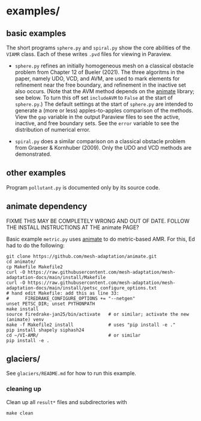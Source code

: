 # examples/

## basic examples

The short programs `sphere.py` and `spiral.py` show the core abilities of the `VIAMR` class.  Each of these writes `.pvd` files for viewing in Paraview.

  * `sphere.py` refines an initially homogeneous mesh on a classical obstacle problem from Chapter 12 of Bueler (2021).  The three algoritms in the paper, namely UDO, VCD, and AVM, are used to mark elements for refinement near the free boundary, and refinement in the inactive set also occurs.  (Note that the AVM method depends on the [animate](https://github.com/mesh-adaptation/animate) library; see below.  To turn this off set `includeAVM` to `False` at the start of `sphere.py`.)  The default settings at the start of `sphere.py` are intended to generate a (more or less) apples-to-apples comparison of the methods.  View the `gap` variable in the output Paraview files to see the active, inactive, and free boundary sets.  See the `error` variable to see the distribution of numerical error.

  * `spiral.py` does a similar comparison on a classical obstacle problem from Graeser & Kornhuber (2009).  Only the UDO and VCD methods are demonstrated.

## other examples

Program `pollutant.py` is documented only by its source code.

## animate dependency

FIXME THIS MAY BE COMPLETELY WRONG AND OUT OF DATE.  FOLLOW THE INSTALL INSTRUCTIONS AT THE animate PAGE?

Basic example `metric.py` uses [animate](https://github.com/mesh-adaptation/animate) to do metric-based AMR.  For this, Ed had to do the following:

    git clone https://github.com/mesh-adaptation/animate.git
    cd animate/
    cp Makefile Makefile2
    curl -O https://raw.githubusercontent.com/mesh-adaptation/mesh-adaptation-docs/main/install/Makefile
    curl -O https://raw.githubusercontent.com/mesh-adaptation/mesh-adaptation-docs/main/install/petsc_configure_options.txt
    # hand edit Makefile: add this as line 33:
    #      FIREDRAKE_CONFIGURE_OPTIONS += "--netgen"
    unset PETSC_DIR; unset PYTHONPATH
    make install
    source firedrake-jan25/bin/activate   # or similar; activate the new (animate) venv
    make -f Makefile2 install             # uses "pip install -e ."
    pip install shapely siphash24
    cd ~/VI-AMR/                          # or similar
    pip install -e .

## glaciers/

See `glaciers/README.md` for how to run this example.

### cleaning up

Clean up all `result*` files and subdirectories with

```
make clean
```